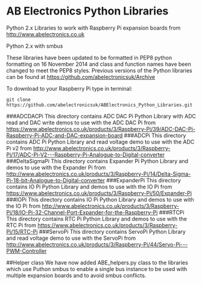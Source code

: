 AB Electronics Python Libraries
=====

Python 2.x Libraries to work with Raspberry Pi expansion boards from http://www.abelectronics.co.uk

Python 2.x with smbus

These libraries have been updated to be formatted in PEP8 python formatting on 16 November 2014 and class and function names have been changed to meet the PEP8 styles.  Previous versions of the Python libraries can be found at https://github.com/abelectronicsuk/Archive

To download to your Raspberry Pi type in terminal: 

```
git clone https://github.com/abelectronicsuk/ABElectronics_Python_Libraries.git
```
###ADCDACPi
This directory contains ADC DAC Pi Python Library with ADC read and DAC write demos to use with the ADC DAC Pi from  https://www.abelectronics.co.uk/products/3/Raspberry-Pi/39/ADC-DAC-Pi-Raspberry-Pi-ADC-and-DAC-expansion-board
###ADCPi 
This directory contains ADC Pi Python Library  and read voltage demo to use with the ADC Pi v2 from  http://www.abelectronics.co.uk/products/3/Raspberry-Pi/17/ADC-Pi-V2---Raspberry-Pi-Analogue-to-Digital-converter
###DeltaSigmaPi
This directory contains Expander Pi Python Library and demos to use with the Expander Pi from http://www.abelectronics.co.uk/products/3/Raspberry-Pi/14/Delta-Sigma-Pi-18-bit-Analogue-to-Digital-converter
###ExpanderPi
This directory contains IO Pi Python Library  and demos to use with the IO Pi from https://www.abelectronics.co.uk/products/3/Raspberry-Pi/50/Expander-Pi
###IOPi
This directory contains IO Pi Python Library  and demos to use with the IO Pi from http://www.abelectronics.co.uk/products/3/Raspberry-Pi/18/IO-Pi-32-Channel-Port-Expander-for-the-Raspberry-Pi
###RTCPi
This directory contains RTC Pi Python Library and demos to use with the RTC Pi from https://www.abelectronics.co.uk/products/3/Raspberry-Pi/15/RTC-Pi
###ServoPi
This directory contains ServoPi Python Library  and read voltage demo to use with the ServoPi from http://www.abelectronics.co.uk/products/3/Raspberry-Pi/44/Servo-Pi---PWM-Controller

##Helper class
We have now added ABE_helpers.py class to the libraries which use Puthon smbus to enable a single bus instance to be used with multiple expansion boards and to avoid smbus conflicts. 
